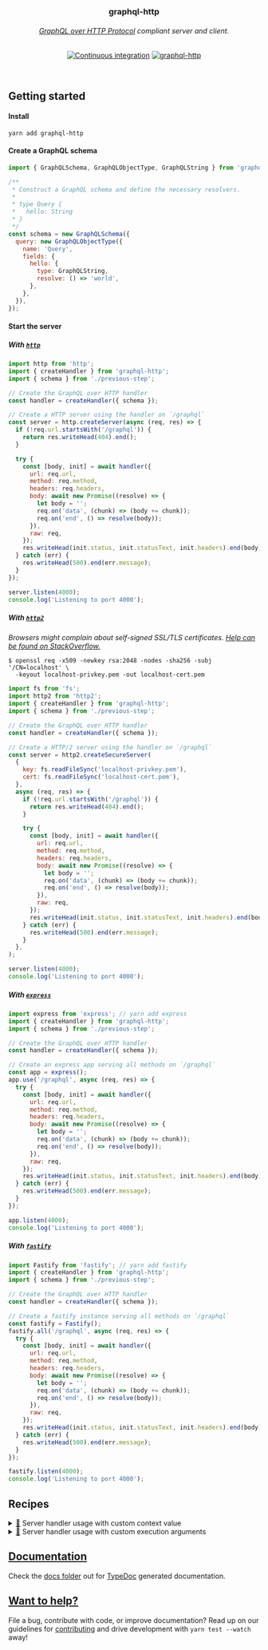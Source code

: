 <div align="center">
  <br />

  <h3>graphql-http</h3>

  <h6><a href="https://graphql.github.io/graphql-over-http">GraphQL over HTTP Protocol</a> compliant server and client.</h6>

[![Continuous integration](https://github.com/enisdenjo/graphql-http/workflows/Continuous%20integration/badge.svg)](https://github.com/enisdenjo/graphql-http/actions?query=workflow%3A%22Continuous+integration%22) [![graphql-http](https://img.shields.io/npm/v/graphql-http.svg?label=graphql-http&logo=npm)](https://www.npmjs.com/package/graphql-http)

  <br />
</div>

## Getting started

#### Install

```shell
yarn add graphql-http
```

#### Create a GraphQL schema

```js
import { GraphQLSchema, GraphQLObjectType, GraphQLString } from 'graphql';

/**
 * Construct a GraphQL schema and define the necessary resolvers.
 *
 * type Query {
 *   hello: String
 * }
 */
const schema = new GraphQLSchema({
  query: new GraphQLObjectType({
    name: 'Query',
    fields: {
      hello: {
        type: GraphQLString,
        resolve: () => 'world',
      },
    },
  }),
});
```

#### Start the server

##### With [`http`](https://nodejs.org/api/http.html)

```js
import http from 'http';
import { createHandler } from 'graphql-http';
import { schema } from './previous-step';

// Create the GraphQL over HTTP handler
const handler = createHandler({ schema });

// Create a HTTP server using the handler on `/graphql`
const server = http.createServer(async (req, res) => {
  if (!req.url.startsWith('/graphql')) {
    return res.writeHead(404).end();
  }

  try {
    const [body, init] = await handler({
      url: req.url,
      method: req.method,
      headers: req.headers,
      body: await new Promise((resolve) => {
        let body = '';
        req.on('data', (chunk) => (body += chunk));
        req.on('end', () => resolve(body));
      }),
      raw: req,
    });
    res.writeHead(init.status, init.statusText, init.headers).end(body);
  } catch (err) {
    res.writeHead(500).end(err.message);
  }
});

server.listen(4000);
console.log('Listening to port 4000');
```

##### With [`http2`](https://nodejs.org/api/http2.html)

_Browsers might complain about self-signed SSL/TLS certificates. [Help can be found on StackOverflow.](https://stackoverflow.com/questions/7580508/getting-chrome-to-accept-self-signed-localhost-certificate)_

```shell
$ openssl req -x509 -newkey rsa:2048 -nodes -sha256 -subj '/CN=localhost' \
  -keyout localhost-privkey.pem -out localhost-cert.pem
```

```js
import fs from 'fs';
import http2 from 'http2';
import { createHandler } from 'graphql-http';
import { schema } from './previous-step';

// Create the GraphQL over HTTP handler
const handler = createHandler({ schema });

// Create a HTTP/2 server using the handler on `/graphql`
const server = http2.createSecureServer(
  {
    key: fs.readFileSync('localhost-privkey.pem'),
    cert: fs.readFileSync('localhost-cert.pem'),
  },
  async (req, res) => {
    if (!req.url.startsWith('/graphql')) {
      return res.writeHead(404).end();
    }

    try {
      const [body, init] = await handler({
        url: req.url,
        method: req.method,
        headers: req.headers,
        body: await new Promise((resolve) => {
          let body = '';
          req.on('data', (chunk) => (body += chunk));
          req.on('end', () => resolve(body));
        }),
        raw: req,
      });
      res.writeHead(init.status, init.statusText, init.headers).end(body);
    } catch (err) {
      res.writeHead(500).end(err.message);
    }
  },
);

server.listen(4000);
console.log('Listening to port 4000');
```

##### With [`express`](https://expressjs.com/)

```js
import express from 'express'; // yarn add express
import { createHandler } from 'graphql-http';
import { schema } from './previous-step';

// Create the GraphQL over HTTP handler
const handler = createHandler({ schema });

// Create an express app serving all methods on `/graphql`
const app = express();
app.use('/graphql', async (req, res) => {
  try {
    const [body, init] = await handler({
      url: req.url,
      method: req.method,
      headers: req.headers,
      body: await new Promise((resolve) => {
        let body = '';
        req.on('data', (chunk) => (body += chunk));
        req.on('end', () => resolve(body));
      }),
      raw: req,
    });
    res.writeHead(init.status, init.statusText, init.headers).end(body);
  } catch (err) {
    res.writeHead(500).end(err.message);
  }
});

app.listen(4000);
console.log('Listening to port 4000');
```

##### With [`fastify`](https://www.fastify.io/)

```js
import Fastify from 'fastify'; // yarn add fastify
import { createHandler } from 'graphql-http';
import { schema } from './previous-step';

// Create the GraphQL over HTTP handler
const handler = createHandler({ schema });

// Create a fastify instance serving all methods on `/graphql`
const fastify = Fastify();
fastify.all('/graphql', async (req, res) => {
  try {
    const [body, init] = await handler({
      url: req.url,
      method: req.method,
      headers: req.headers,
      body: await new Promise((resolve) => {
        let body = '';
        req.on('data', (chunk) => (body += chunk));
        req.on('end', () => resolve(body));
      }),
      raw: req,
    });
    res.writeHead(init.status, init.statusText, init.headers).end(body);
  } catch (err) {
    res.writeHead(500).end(err.message);
  }
});

fastify.listen(4000);
console.log('Listening to port 4000');
```

## Recipes

<details id="context">
<summary><a href="#context">🔗</a> Server handler usage with custom context value</summary>

```typescript
import { createHandler } from 'graphql-http';
import { schema, getDynamicContext } from './my-graphql';

const handler = createHandler({
  schema,
  context: async (req, args) => {
    return getDynamicContext(req, args);
  },
  // or static context by supplying the value direcly
});
```

</details>

<details id="custom-exec">
<summary><a href="#custom-exec">🔗</a> Server handler usage with custom execution arguments</summary>

```typescript
import { parse } from 'graphql';
import { createHandler } from 'graphql-http';
import { getSchemaForRequest, myValidationRules } from './my-graphql';

const handler = createHandler({
  onSubscribe: async (req, params) => {
    const schema = await getSchemaForRequest(req);

    const args = {
      schema,
      operationName: params.operationName,
      document: parse(params.query),
      variableValues: params.variables,
    };

    return args;
  },
});
```

</details>

## [Documentation](docs/)

Check the [docs folder](docs/) out for [TypeDoc](https://typedoc.org) generated documentation.

## [Want to help?](CONTRIBUTING.md)

File a bug, contribute with code, or improve documentation? Read up on our guidelines for [contributing](CONTRIBUTING.md) and drive development with `yarn test --watch` away!
